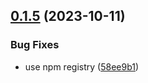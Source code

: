 ## [0.1.5](https://github.com/wajeht/capdb/compare/v0.1.4...v0.1.5) (2023-10-11)


### Bug Fixes

* use npm registry ([58ee9b1](https://github.com/wajeht/capdb/commit/58ee9b19f80e684990cbc1bf27328c78289a4110))
